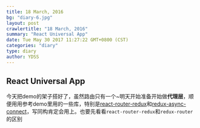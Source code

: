 ```yaml
---
title: 18 March, 2016
bg: "diary-6.jpg"
layout: post
crawlertitle: "18 March, 2016"
summary: "React Universal App"
date: Tue May 30 2017 11:27:22 GMT+0800 (CST)
categories: "diary"
type: diary
author: YDSS
---
```


## React Universal App

今天把demo的架子搭好了，虽然路由只有一个~明天开始准备开始做**代理层**，顺便用用参考demo里用的一些库，特别是[react-router-redux](https://github.com/reactjs/react-router-redux)和[redux-async-connect](https://github.com/Rezonans/redux-async-connect)，写同构肯定会用上。也要先看看`react-router-redux`和`redux-router`的区别